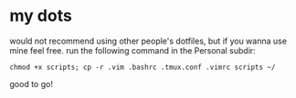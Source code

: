# my dots

would not recommend using other people's dotfiles, but if you wanna use mine feel free. run the following command in the Personal subdir:

```
chmod +x scripts; cp -r .vim .bashrc .tmux.conf .vimrc scripts ~/
```

good to go!
